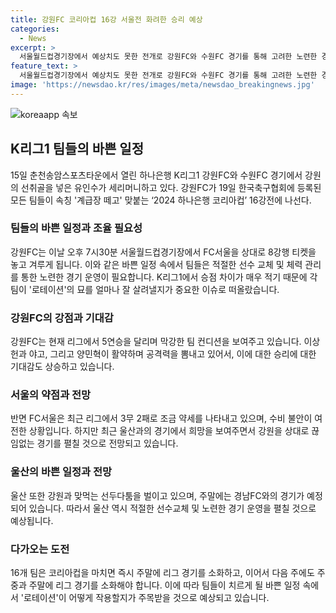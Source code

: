 ```yaml
---
title: 강원FC 코리아컵 16강 서울전 화려한 승리 예상
categories:
  - News
excerpt: >
  서울월드컵경기장에서 예상치도 못한 전개로 강원FC와 수원FC 경기를 통해 고려한 노련한 경기 운영에 대한 기대가 높아졌다. 강원FC는 19일에 열리는 2024 하나은행 코리아컵 16강전에서 FC서울과 맞붙으며 8강행 티켓을 논할 예정이다. 팀은 현재 5연승을 이어가며 높은 기대를 받고 있으며, 이에 대한 상세한 전망과 기대치가 높아지고 있다. 경기 운영에 대한 전략과 선수의 조합에 대한 관심이 높아지고 있는 가운데, 이번 경기들이 팀의 미래 경기에도 영향을 미칠 것으로 보인다.
feature_text: >
  서울월드컵경기장에서 예상치도 못한 전개로 강원FC와 수원FC 경기를 통해 고려한 노련한 경기 운영에 대한 기대가 높아졌다. 강원FC는 19일에 열리는 2024 하나은행 코리아컵 16강전에서 FC서울과 맞붙으며 8강행 티켓을 논할 예정이다. 팀은 현재 5연승을 이어가며 높은 기대를 받고 있으며, 이에 대한 상세한 전망과 기대치가 높아지고 있다. 경기 운영에 대한 전략과 선수의 조합에 대한 관심이 높아지고 있는 가운데, 이번 경기들이 팀의 미래 경기에도 영향을 미칠 것으로 보인다.
image: 'https://newsdao.kr/res/images/meta/newsdao_breakingnews.jpg'
---
```


<p><img src="https://newsdao.kr/res/images/meta/newsdao_breakingnews.jpg" alt="koreaapp 속보" /></p>

<h2 data-ke-size="size26">K리그1 팀들의 바쁜 일정</h2>

<p data-ke-size="size16">15일 춘천송암스포츠타운에서 열린 하나은행 K리그1 강원FC와 수원FC 경기에서 강원의 선취골을 넣은 유인수가 세리머니하고 있다. 강원FC가 19일 한국축구협회에 등록된 모든 팀들이 속칭 '계급장 떼고' 맞붙는 ‘2024 하나은행 코리아컵’ 16강전에 나선다. </p>

<h3>팀들의 바쁜 일정과 조율 필요성</h3>

<p data-ke-size="size16">강원FC는 이날 오후 7시30분 서울월드컵경기장에서 FC서울을 상대로 8강행 티켓을 놓고 겨루게 됩니다. 이와 같은 바쁜 일정 속에서 팀들은 적절한 선수 교체 및 체력 관리를 통한 노련한 경기 운영이 필요합니다. K리그1에서 승점 차이가 매우 적기 때문에 각 팀이 '로테이션'의 묘를 얼마나 잘 살려낼지가 중요한 이슈로 떠올랐습니다. </p>

<h3>강원FC의 강점과 기대감</h3>

<p data-ke-size="size16">강원FC는 현재 리그에서 5연승을 달리며 막강한 팀 컨디션을 보여주고 있습니다. 이상헌과 야고, 그리고 양민혁이 활약하며 공격력을 뽐내고 있어서, 이에 대한 승리에 대한 기대감도 상승하고 있습니다.</p>

<h3>서울의 약점과 전망</h3>

<p data-ke-size="size16">반면 FC서울은 최근 리그에서 3무 2패로 조금 약세를 나타내고 있으며, 수비 불안이 여전한 상황입니다. 하지만 최근 울산과의 경기에서 희망을 보여주면서 강원을 상대로 끊임없는 경기를 펼칠 것으로 전망되고 있습니다. </p>

<h3>울산의 바쁜 일정과 전망</h3>

<p data-ke-size="size16">울산 또한 강원과 맞먹는 선두다툼을 벌이고 있으며, 주말에는 경남FC와의 경기가 예정되어 있습니다. 따라서 울산 역시 적절한 선수교체 및 노련한 경기 운영을 펼칠 것으로 예상됩니다.</p>

<h3>다가오는 도전</h3>

<p data-ke-size="size16">16개 팀은 코리아컵을 마치면 즉시 주말에 리그 경기를 소화하고, 이어서 다음 주에도 주중과 주말에 리그 경기를 소화해야 합니다. 이에 따라 팀들이 치르게 될 바쁜 일정 속에서 '로테이션'이 어떻게 작용할지가 주목받을 것으로 예상되고 있습니다. </p>


